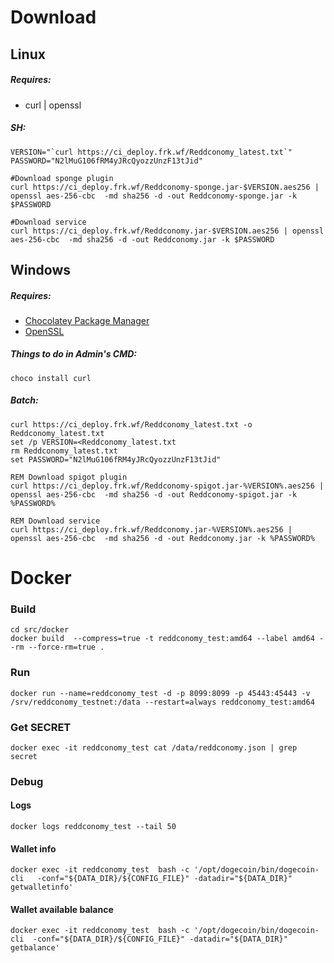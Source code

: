 # Download

## Linux
##### Requires:
-  curl | openssl

##### SH:
```
VERSION="`curl https://ci_deploy.frk.wf/Reddconomy_latest.txt`"
PASSWORD="N2lMuG106fRM4yJRcQyozzUnzF13tJid"

#Download sponge plugin
curl https://ci_deploy.frk.wf/Reddconomy-sponge.jar-$VERSION.aes256 | openssl aes-256-cbc  -md sha256 -d -out Reddconomy-sponge.jar -k $PASSWORD

#Download service
curl https://ci_deploy.frk.wf/Reddconomy.jar-$VERSION.aes256 | openssl aes-256-cbc  -md sha256 -d -out Reddconomy.jar -k $PASSWORD

```

## Windows
##### Requires:
- [Chocolatey Package Manager](https://chocolatey.org/install)
- [OpenSSL](https://sourceforge.net/projects/openssl/files/latest/download?source=typ_redirect)

##### Things to do in Admin's CMD:
```
choco install curl
```

##### Batch:
```
curl https://ci_deploy.frk.wf/Reddconomy_latest.txt -o Reddconomy_latest.txt
set /p VERSION=<Reddconomy_latest.txt
rm Reddconomy_latest.txt
set PASSWORD="N2lMuG106fRM4yJRcQyozzUnzF13tJid"

REM Download spigot plugin
curl https://ci_deploy.frk.wf/Reddconomy-spigot.jar-%VERSION%.aes256 | openssl aes-256-cbc  -md sha256 -d -out Reddconomy-spigot.jar -k %PASSWORD%

REM Download service
curl https://ci_deploy.frk.wf/Reddconomy.jar-%VERSION%.aes256 | openssl aes-256-cbc  -md sha256 -d -out Reddconomy.jar -k %PASSWORD%
```




# Docker

### Build

```
cd src/docker
docker build  --compress=true -t reddconomy_test:amd64 --label amd64 --rm --force-rm=true .
```

### Run

```
docker run --name=reddconomy_test -d -p 8099:8099 -p 45443:45443 -v /srv/reddconomy_testnet:/data --restart=always reddconomy_test:amd64
```

### Get SECRET

```
docker exec -it reddconomy_test cat /data/reddconomy.json | grep secret
```

### Debug

#### Logs

```
docker logs reddconomy_test --tail 50
```

#### Wallet info

```
docker exec -it reddconomy_test  bash -c '/opt/dogecoin/bin/dogecoin-cli   -conf="${DATA_DIR}/${CONFIG_FILE}" -datadir="${DATA_DIR}" getwalletinfo'
```

#### Wallet available balance
```
docker exec -it reddconomy_test  bash -c '/opt/dogecoin/bin/dogecoin-cli  -conf="${DATA_DIR}/${CONFIG_FILE}" -datadir="${DATA_DIR}" getbalance'
```